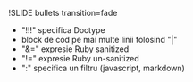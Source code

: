!SLIDE bullets transition=fade

* "!!!" specifica Doctype
* block de cod pe mai multe linii folosind "|"
* "&=" expresie Ruby sanitized
* "!=" expresie Ruby un-sanitized
* ":" specifica un filtru (javascript, markdown)
